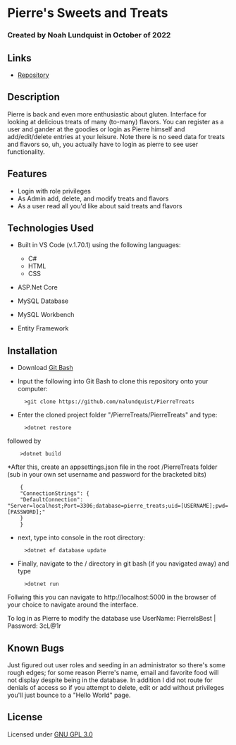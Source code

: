 # Pierre's Sweets and Treats

### Created by Noah Lundquist in October of 2022

## Links

* [Repository](https://github.com/nalundquist/PierreTreats)

## Description

Pierre is back and even more enthusiastic about gluten.  Interface for looking at delicious treats of many (to-many) flavors.  You can register as a user and gander at the goodies or login as Pierre himself and add/edit/delete entries at your leisure.  Note there is no seed data for treats and flavors so, uh, you actually have to login as pierre to see user functionality. 

## Features

* Login with role privileges
* As Admin add, delete, and modify treats and flavors
* As a user read all you'd like about said treats and flavors


## Technologies Used

* Built in VS Code (v.1.70.1) using the following languages:
	* C#
	* HTML
	* CSS

* ASP.Net Core
* MySQL Database
* MySQL Workbench
* Entity Framework

## Installation

* Download [Git Bash](https://git-scm.com/downloads)
* Input the following into Git Bash to clone this repository onto your computer:

		>git clone https://github.com/nalundquist/PierreTreats


* Enter the cloned project folder "/PierreTreats/PierreTreats" and type:

		>dotnet restore

followed by

		>dotnet build

*After this, create an appsettings.json file in the root /PierreTreats folder (sub in your own set username and password for the bracketed bits)

		{
  		"ConnectionStrings": {
      	"DefaultConnection": "Server=localhost;Port=3306;database=pierre_treats;uid=[USERNAME];pwd=[PASSWORD];"
  		}
		}

* next, type into console in the root directory:

		>dotnet ef database update

* Finally, navigate to the / directory in git bash (if you navigated away) and type  

		>dotnet run

Follwing this you can navigate to http://localhost:5000 in the browser of your choice to navigate around the interface.  

To log in as Pierre to modify the database use UserName: PierreIsBest | Password: 3cL@1r

## Known Bugs

Just figured out user roles and seeding in an administrator so there's some rough edges; for some reason Pierre's name, email and favorite food will not display despite being in the database.  In addition I did not route for denials of access so if you attempt to delete, edit or add without privileges you'll just bounce to a "Hello World" page.  

## License

Licensed under [GNU GPL 3.0](https://www.gnu.org/licenses/gpl-3.0.en.html)